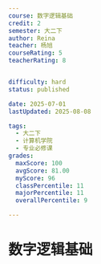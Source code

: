 ```yaml
---
course: 数字逻辑基础
credit: 2
semester: 大二下
author: Reina
teacher: 杨旭
courseRating: 5
teacherRating: 8


difficulty: hard
status: published

date: 2025-07-01
lastUpdated: 2025-08-08

tags: 
  - 大二下
  - 计算机学院
  - 专业必修课
grades:
  maxScore: 100
  avgScore: 81.00
  myScore: 96
  classPercentile: 11
  majorPercentile: 11
  overallPercentile: 9

---
```



# 数字逻辑基础








